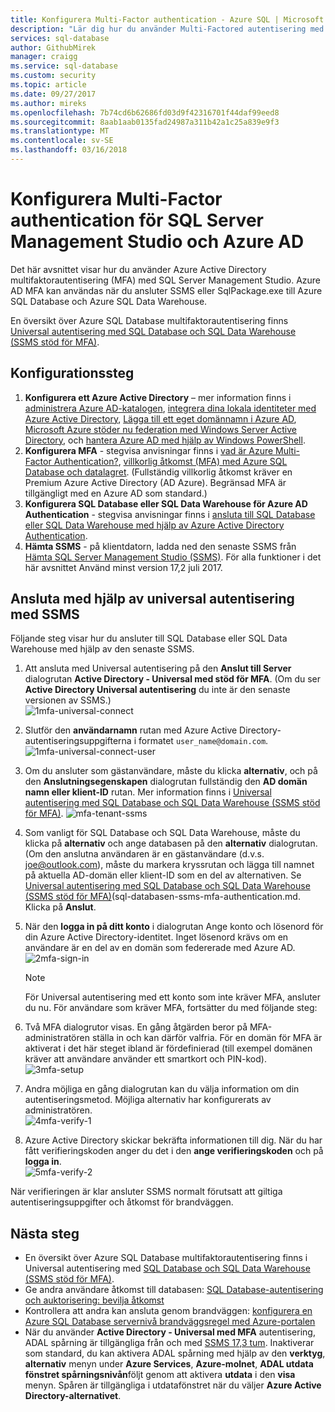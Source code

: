 ```yaml
---
title: Konfigurera Multi-Factor authentication - Azure SQL | Microsoft Docs
description: "Lär dig hur du använder Multi-Factored autentisering med SSMS för SQL Database och SQL Data Warehouse."
services: sql-database
author: GithubMirek
manager: craigg
ms.service: sql-database
ms.custom: security
ms.topic: article
ms.date: 09/27/2017
ms.author: mireks
ms.openlocfilehash: 7b74cd6b62686fd03d9f42316701f44daf99eed8
ms.sourcegitcommit: 8aab1aab0135fad24987a311b42a1c25a839e9f3
ms.translationtype: MT
ms.contentlocale: sv-SE
ms.lasthandoff: 03/16/2018
---
```

# <a name="configure-multi-factor-authentication-for-sql-server-management-studio-and-azure-ad"></a>Konfigurera Multi-Factor authentication för SQL Server Management Studio och Azure AD

Det här avsnittet visar hur du använder Azure Active Directory multifaktorautentisering (MFA) med SQL Server Management Studio. Azure AD MFA kan användas när du ansluter SSMS eller SqlPackage.exe till Azure SQL Database och Azure SQL Data Warehouse.

En översikt över Azure SQL Database multifaktorautentisering finns [Universal autentisering med SQL Database och SQL Data Warehouse (SSMS stöd för MFA)](sql-database-ssms-mfa-authentication.md).

## <a name="configuration-steps"></a>Konfigurationssteg

1. **Konfigurera ett Azure Active Directory** – mer information finns i [administrera Azure AD-katalogen](https://msdn.microsoft.com/library/azure/hh967611.aspx), [integrera dina lokala identiteter med Azure Active Directory](../active-directory/active-directory-aadconnect.md), [ Lägga till ett eget domännamn i Azure AD](https://azure.microsoft.com/blog/2012/11/28/windows-azure-now-supports-federation-with-windows-server-active-directory/), [Microsoft Azure stöder nu federation med Windows Server Active Directory](https://azure.microsoft.com/blog/2012/11/28/windows-azure-now-supports-federation-with-windows-server-active-directory/), och [hantera Azure AD med hjälp av Windows PowerShell](https://msdn.microsoft.com/library/azure/jj151815.aspx).
2. **Konfigurera MFA** - stegvisa anvisningar finns i [vad är Azure Multi-Factor Authentication?](../multi-factor-authentication/multi-factor-authentication.md), [villkorlig åtkomst (MFA) med Azure SQL Database och datalagret](sql-database-conditional-access.md). (Fullständig villkorlig åtkomst kräver en Premium Azure Active Directory (AD Azure). Begränsad MFA är tillgängligt med en Azure AD som standard.)
3. **Konfigurera SQL Database eller SQL Data Warehouse för Azure AD Authentication** - stegvisa anvisningar finns i [ansluta till SQL Database eller SQL Data Warehouse med hjälp av Azure Active Directory Authentication](sql-database-aad-authentication.md).
4. **Hämta SSMS** - på klientdatorn, ladda ned den senaste SSMS från [Hämta SQL Server Management Studio (SSMS)](https://msdn.microsoft.com/library/mt238290.aspx). För alla funktioner i det här avsnittet Använd minst version 17,2 juli 2017.  

## <a name="connecting-by-using-universal-authentication-with-ssms"></a>Ansluta med hjälp av universal autentisering med SSMS

Följande steg visar hur du ansluter till SQL Database eller SQL Data Warehouse med hjälp av den senaste SSMS.

1. Att ansluta med Universal autentisering på den **Anslut till Server** dialogrutan **Active Directory - Universal med stöd för MFA**. (Om du ser **Active Directory Universal autentisering** du inte är den senaste versionen av SSMS.)  
   ![1mfa-universal-connect][1]  
2. Slutför den **användarnamn** rutan med Azure Active Directory-autentiseringsuppgifterna i formatet `user_name@domain.com`.  
   ![1mfa-universal-connect-user](./media/sql-database-ssms-mfa-auth/1mfa-universal-connect-user.png)   
3. Om du ansluter som gästanvändare, måste du klicka **alternativ**, och på den **Anslutningsegenskapen** dialogrutan fullständig den **AD domän namn eller klient-ID** rutan. Mer information finns i [Universal autentisering med SQL Database och SQL Data Warehouse (SSMS stöd för MFA)](sql-database-ssms-mfa-authentication.md).
   ![mfa-tenant-ssms](./media/sql-database-ssms-mfa-auth/mfa-tenant-ssms.png)   
4. Som vanligt för SQL Database och SQL Data Warehouse, måste du klicka på **alternativ** och ange databasen på den **alternativ** dialogrutan. (Om den anslutna användaren är en gästanvändare (d.v.s. joe@outlook.com), måste du markera kryssrutan och lägga till namnet på aktuella AD-domän eller klient-ID som en del av alternativen. Se [Universal autentisering med SQL Database och SQL Data Warehouse (SSMS stöd för MFA)]()(sql-databasen-ssms-mfa-authentication.md. Klicka på **Anslut**.  
5. När den **logga in på ditt konto** i dialogrutan Ange konto och lösenord för din Azure Active Directory-identitet. Inget lösenord krävs om en användare är en del av en domän som federerade med Azure AD.  
   ![2mfa-sign-in][2]  

   > [!NOTE]
   > För Universal autentisering med ett konto som inte kräver MFA, ansluter du nu. För användare som kräver MFA, fortsätter du med följande steg:
   >  
   
6. Två MFA dialogrutor visas. En gång åtgärden beror på MFA-administratören ställa in och kan därför valfria. För en domän för MFA är aktiverat i det här steget ibland är fördefinierad (till exempel domänen kräver att användare använder ett smartkort och PIN-kod).  
   ![3mfa-setup][3]  
7. Andra möjliga en gång dialogrutan kan du välja information om din autentiseringsmetod. Möjliga alternativ har konfigurerats av administratören.  
   ![4mfa-verify-1][4]  
8. Azure Active Directory skickar bekräfta informationen till dig. När du har fått verifieringskoden anger du det i den **ange verifieringskoden** och på **logga in**.  
   ![5mfa-verify-2][5]  

När verifieringen är klar ansluter SSMS normalt förutsatt att giltiga autentiseringsuppgifter och åtkomst för brandväggen.

## <a name="next-steps"></a>Nästa steg

- En översikt över Azure SQL Database multifaktorautentisering finns i Universal autentisering med [SQL Database och SQL Data Warehouse (SSMS stöd för MFA)](sql-database-ssms-mfa-authentication.md).  
- Ge andra användare åtkomst till databasen: [SQL Database-autentisering och auktorisering: bevilja åtkomst](sql-database-manage-logins.md)  
- Kontrollera att andra kan ansluta genom brandväggen: [konfigurera en Azure SQL Database servernivå brandväggsregel med Azure-portalen](sql-database-configure-firewall-settings.md)  
- När du använder **Active Directory - Universal med MFA** autentisering, ADAL spårning är tillgängliga från och med [SSMS 17,3 tum](https://docs.microsoft.com/sql/ssms/download-sql-server-management-studio-ssms). Inaktiverar som standard, du kan aktivera ADAL spårning med hjälp av den **verktyg**, **alternativ** menyn under **Azure Services**, **Azure-molnet**,  **ADAL utdata fönstret spårningsnivån**följt genom att aktivera **utdata** i den **visa** menyn. Spåren är tillgängliga i utdatafönstret när du väljer **Azure Active Directory-alternativet**.   


[1]: ./media/sql-database-ssms-mfa-auth/1mfa-universal-connect.png
[2]: ./media/sql-database-ssms-mfa-auth/2mfa-sign-in.png
[3]: ./media/sql-database-ssms-mfa-auth/3mfa-setup.png
[4]: ./media/sql-database-ssms-mfa-auth/4mfa-verify-1.png
[5]: ./media/sql-database-ssms-mfa-auth/5mfa-verify-2.png


